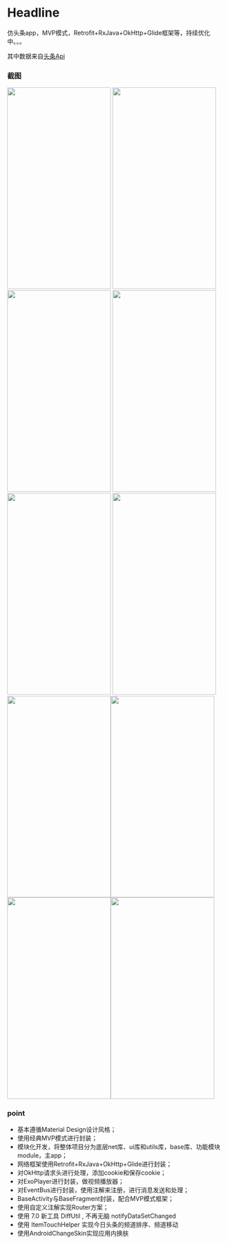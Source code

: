 # Headline
仿头条app，MVP模式，Retrofit+RxJava+OkHttp+Glide框架等，持续优化中。。。

其中数据来自[头条Api](https://github.com/iMeiji/Toutiao/wiki/%E4%BB%8A%E6%97%A5%E5%A4%B4%E6%9D%A1Api%E5%88%86%E6%9E%90)

### 截图

<img width="240" height="466" src="https://raw.githubusercontent.com/kb18519142009/Headline/master/img/a.png"/> <img width="240" height="466" src="https://raw.githubusercontent.com/kb18519142009/Headline/master/img/b.png"/><img width="240" height="466" src="https://raw.githubusercontent.com/kb18519142009/Headline/master/img/c.png"/> <img width="240" height="466" src="https://raw.githubusercontent.com/kb18519142009/Headline/master/img/d.png"/><img width="240" height="466" src="https://raw.githubusercontent.com/kb18519142009/Headline/master/img/e.png"/> <img width="240" height="466" src="https://raw.githubusercontent.com/kb18519142009/Headline/master/img/f.png"/><img width="240" height="466" src="https://raw.githubusercontent.com/kb18519142009/Headline/master/img/g.png"/><img width="240" height="466" src="https://raw.githubusercontent.com/kb18519142009/Headline/master/img/h.png"/><img width="240" height="466" src="https://raw.githubusercontent.com/kb18519142009/Headline/master/img/i.png"/><img width="240" height="466" src="https://raw.githubusercontent.com/kb18519142009/Headline/master/img/j.png"/>

### point

- 基本遵循Material Design设计风格；
- 使用经典MVP模式进行封装；
- 模块化开发，将整体项目分为底层net库、ui库和utils库，base库、功能模块module，主app；
- 网络框架使用Retrofit+RxJava+OkHttp+Glide进行封装；
- 对OkHttp请求头进行处理，添加cookie和保存cookie；
- 对ExoPlayer进行封装，做视频播放器；
- 对EventBus进行封装，使用注解来注册，进行消息发送和处理；
- BaseActivity与BaseFragment封装，配合MVP模式框架；
- 使用自定义注解实现Router方案；
- 使用 7.0 新工具 DiffUtil , 不再无脑 notifyDataSetChanged
- 使用 ItemTouchHelper 实现今日头条的频道排序、频道移动
- 使用AndroidChangeSkin实现应用内换肤


